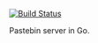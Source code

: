 [![Build Status](https://travis-ci.com/AbhishekBagchi/pastebin-go.svg?token=GGuKjubCYgHZZRYomaqG&branch=master)](https://travis-ci.com/AbhishekBagchi/pastebin-go)

Pastebin server in Go.
